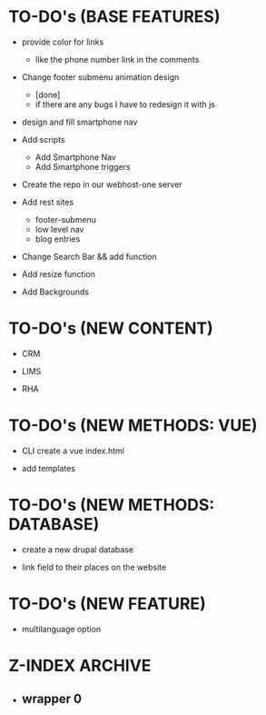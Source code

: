 # TO-DO's (BASE FEATURES)
- provide color for links
    - like the phone number link in the comments

- Change footer submenu animation design
    - [done]
    - if there are any bugs I have to redesign it with js

- design and fill smartphone nav

- Add scripts
    - Add Smartphone Nav
    - Add Smartphone triggers

- Create the repo in our webhost-one server

- Add rest sites
    - footer-submenu
    - low level nav
    - blog entries

- Change Search Bar && add function

- Add resize function

- Add Backgrounds


# TO-DO's (NEW CONTENT)
- CRM

- LIMS

- RHA


# TO-DO's (NEW METHODS: VUE)
- CLI create a vue index.html

- add templates


# TO-DO's (NEW METHODS: DATABASE)
- create a new drupal database

- link field to their places on the website


# TO-DO's (NEW FEATURE)
- multilanguage option


# Z-INDEX ARCHIVE
- wrapper 0 
    - 